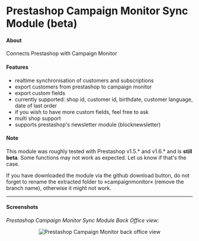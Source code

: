 # Prestashop Campaign Monitor Sync Module (beta)

#### About

Connects Prestashop with Campaign Monitor


#### Features

* realtime synchronisation of customers and subscriptions
* export customers from prestashop to campaign monitor
* export custom fields
 * currently supported: shop id, customer id, birthdate, customer language, date of last order
 * if you wish to have more custom fields, feel free to ask
* multi shop support
* supports prestashop's newsletter module (blocknewsletter)


#### Note

This module was roughly tested with Prestashop v1.5.* and v1.6.* and is **still beta**.
Some functions may not work as expected.
Let us know if that's the case.

If you have downloaded the module via the github download button, do not forget to rename the extracted folder to »campaignmonitor« (remove the branch name), otherwise it might not work.


----
#### Screenshots

*Prestashop Campaign Monitor Sync Module Back Office view:*

<p align="center">
  <img src="http://www.xport.de/blog/img/prestashop-campaign-monitor/prestashop-campaign-monitor-sync-module-backend.png" alt="Prestashop Campaign Monitor back office view"/>
</p>
